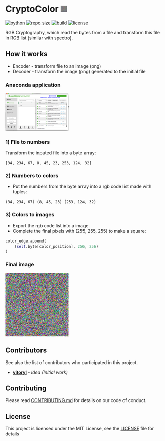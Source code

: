 <h1>CryptoColor <img src=demo/anaconda_final.png width=20></img></h1>

[![python](https://img.shields.io/badge/python->=3.7-blue.svg)](https://www.python.org) [![repo size](https://img.shields.io/github/repo-size/vitoryl/CryptoColor)](#) [![build](https://img.shields.io/badge/build-Passing-green)](#) [![license](https://img.shields.io/github/license/vitoryl/CryptoColor.svg)](LICENSE)

RGB Cryptography, which read the bytes from a file and transform this file in RGB list (similar with spectro).

## How it works 
- Encoder - transform file to an image (png)
- Decoder - transform the image (png) generated to the initial file 

### Anaconda application
<img src=demo/anaconda.png width=200></img>

### 1) File to numbers
Transform the inputed file into a byte array:
```
[34, 234, 67, 8, 45, 23, 253, 124, 32]
```

### 2) Numbers to colors
- Put the numbers from the byte array into a rgb code list made with tuples:
```
(34, 234, 67) (8, 45, 23) (253, 124, 32)
```
### 3) Colors to images
- Export the rgb code list into a image.
- Complete the final pixels with (255, 255, 255) to make a square:
```py
color_edge.append(
    (self.byte[color_position], 256, 256)
)
```
### Final image
<img src=demo/anaconda_final.png width=200></img>

## Contributors
See also the list of contributors who participated in this project.

- **[vitoryl](https://github.com/vitoryl)** - *Idea (Initial work)*

## Contributing
Please read [CONTRIBUTING.md](CONTRIBUTING.md) for details on our code of conduct.

## License 
This project is licensed under the MIT License, see the [LICENSE](https://github.com/vitoryl/CryptoColor/blob/master/LICENSE) file for details

